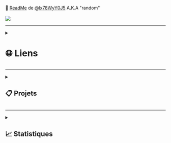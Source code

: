 
👋 [ReadMe](https://github.com/lx78WyY0J5/lx78WyY0J5) de [@lx78WyY0J5](https://github.com/lx78WyY0J5) A.K.A "random"
</br></br>
![](https://komarev.com/ghpvc/?username=lx78WyY0J5&color=red&label=%F0%9F%91%80)

-----

<details id=0>
<summary><h1>🌐 Liens</h1></summary>

- 💬 [Profile discord](https://discord.com/users/748530290917638165)  
- 🚀 [Serveur discord](https://discord.gg/ae2DK7qayQ)
- 🚧 [Page Github.io](https://lx78wyy0j5.github.io/)
  
</details>

-----

<details id=1>
<summary><h2>📋 Projets</h2></summary>
  
[![](https://github-readme-stats.vercel.app/api/pin/?username=lx78WyY0J5&repo=lx78WyY0J5.github.io&theme=dark&hide_border=true)](https://github.com/lx78WyY0J5/lx78WyY0J5.github.io)
  
</details>

-----


<details id=2>
<summary><h2>📈 Statistiques</h2></summary>
  
![](https://github-readme-stats.vercel.app/api?username=lx78WyY0J5&count_private=true&show_icons=true&theme=dark&hide_border=true)
![](https://github-readme-streak-stats.herokuapp.com?user=lx78WyY0J5&count_private=true&theme=dark&hide_border=true)
![](https://github-readme-stats.vercel.app/api/top-langs/?username=lx78WyY0J5&count_private=true&theme=dark&hide_border=true)
  
</details>
